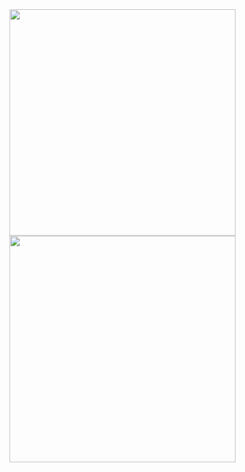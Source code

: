   <img  align="center" width="400px" src="https://github-readme-stats.vercel.app/api?username=zedrex&show_icons=true&theme=onedark" />
  <img  align="center" width="400px" src="https://github-readme-stats.vercel.app/api/top-langs/?username=zedrex&theme=onedark&langs_count=5" />
